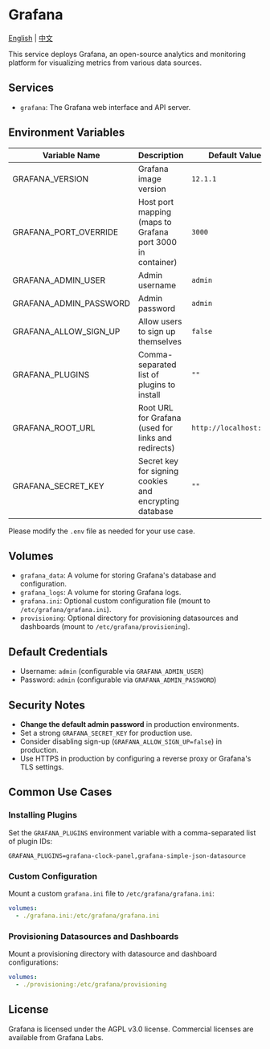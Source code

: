 # Grafana

[English](./README.md) | [中文](./README.zh.md)

This service deploys Grafana, an open-source analytics and monitoring platform for visualizing metrics from various data sources.

## Services

- `grafana`: The Grafana web interface and API server.

## Environment Variables

| Variable Name          | Description                                                | Default Value           |
| ---------------------- | ---------------------------------------------------------- | ----------------------- |
| GRAFANA_VERSION        | Grafana image version                                      | `12.1.1`                |
| GRAFANA_PORT_OVERRIDE  | Host port mapping (maps to Grafana port 3000 in container) | `3000`                  |
| GRAFANA_ADMIN_USER     | Admin username                                             | `admin`                 |
| GRAFANA_ADMIN_PASSWORD | Admin password                                             | `admin`                 |
| GRAFANA_ALLOW_SIGN_UP  | Allow users to sign up themselves                          | `false`                 |
| GRAFANA_PLUGINS        | Comma-separated list of plugins to install                 | `""`                    |
| GRAFANA_ROOT_URL       | Root URL for Grafana (used for links and redirects)        | `http://localhost:3000` |
| GRAFANA_SECRET_KEY     | Secret key for signing cookies and encrypting database     | `""`                    |

Please modify the `.env` file as needed for your use case.

## Volumes

- `grafana_data`: A volume for storing Grafana's database and configuration.
- `grafana_logs`: A volume for storing Grafana logs.
- `grafana.ini`: Optional custom configuration file (mount to `/etc/grafana/grafana.ini`).
- `provisioning`: Optional directory for provisioning datasources and dashboards (mount to `/etc/grafana/provisioning`).

## Default Credentials

- Username: `admin` (configurable via `GRAFANA_ADMIN_USER`)
- Password: `admin` (configurable via `GRAFANA_ADMIN_PASSWORD`)

## Security Notes

- **Change the default admin password** in production environments.
- Set a strong `GRAFANA_SECRET_KEY` for production use.
- Consider disabling sign-up (`GRAFANA_ALLOW_SIGN_UP=false`) in production.
- Use HTTPS in production by configuring a reverse proxy or Grafana's TLS settings.

## Common Use Cases

### Installing Plugins

Set the `GRAFANA_PLUGINS` environment variable with a comma-separated list of plugin IDs:

```env
GRAFANA_PLUGINS=grafana-clock-panel,grafana-simple-json-datasource
```

### Custom Configuration

Mount a custom `grafana.ini` file to `/etc/grafana/grafana.ini`:

```yaml
volumes:
  - ./grafana.ini:/etc/grafana/grafana.ini
```

### Provisioning Datasources and Dashboards

Mount a provisioning directory with datasource and dashboard configurations:

```yaml
volumes:
  - ./provisioning:/etc/grafana/provisioning
```

## License

Grafana is licensed under the AGPL v3.0 license. Commercial licenses are available from Grafana Labs.
